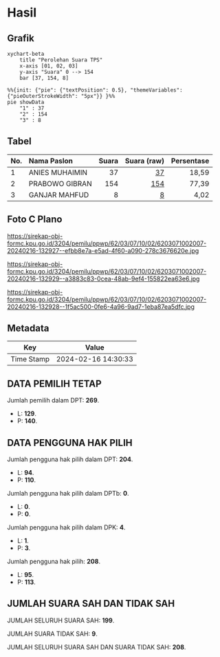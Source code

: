 # Hasil

## Grafik

```mermaid
xychart-beta
    title "Perolehan Suara TPS"
    x-axis [01, 02, 03]
    y-axis "Suara" 0 --> 154
    bar [37, 154, 8]
```

```mermaid
%%{init: {"pie": {"textPosition": 0.5}, "themeVariables": {"pieOuterStrokeWidth": "5px"}} }%%
pie showData
    "1" : 37
    "2" : 154
    "3" : 8
```

## Tabel

| No. | Nama Paslon    | Suara | Suara (raw) | Persentase |
|:--- |:-------------- | -----:| -----------:| ----------:|
| 1   | ANIES MUHAIMIN | 37    | [37][p-1]   | 18,59      |
| 2   | PRABOWO GIBRAN | 154   | [154][p-2]  | 77,39      |
| 3   | GANJAR MAHFUD  | 8     | [8][p-3]    | 4,02       |


[p-1]: https://github.com/gigit-pemilu/pemilu-2024-62-kalimantan-tengah/blob/main/pilpres/hitung-suara/sub/62-kalimantan-tengah/sub/03-kapuas/sub/07-kapuas-murung/sub/1002-palingkau-lama/sub/007-tps/sub/paslon-1.txt
[p-2]: https://github.com/gigit-pemilu/pemilu-2024-62-kalimantan-tengah/blob/main/pilpres/hitung-suara/sub/62-kalimantan-tengah/sub/03-kapuas/sub/07-kapuas-murung/sub/1002-palingkau-lama/sub/007-tps/sub/paslon-2.txt
[p-3]: https://github.com/gigit-pemilu/pemilu-2024-62-kalimantan-tengah/blob/main/pilpres/hitung-suara/sub/62-kalimantan-tengah/sub/03-kapuas/sub/07-kapuas-murung/sub/1002-palingkau-lama/sub/007-tps/sub/paslon-3.txt

## Foto C Plano

https://sirekap-obj-formc.kpu.go.id/3204/pemilu/ppwp/62/03/07/10/02/6203071002007-20240216-132927--efbb8e7a-e5ad-4f60-a090-278c3676620e.jpg

https://sirekap-obj-formc.kpu.go.id/3204/pemilu/ppwp/62/03/07/10/02/6203071002007-20240216-132929--a3883c83-0cea-48ab-9ef4-155822ea63e6.jpg

https://sirekap-obj-formc.kpu.go.id/3204/pemilu/ppwp/62/03/07/10/02/6203071002007-20240216-132928--1f5ac500-0fe6-4a96-9ad7-1eba87ea5dfc.jpg


## Metadata

| Key        | Value               |
| ---------- | ------------------- |
| Time Stamp | 2024-02-16 14:30:33 |


## DATA PEMILIH TETAP

Jumlah pemilih dalam DPT: **269**.
 * L: **129**.
 * P: **140**.

## DATA PENGGUNA HAK PILIH

Jumlah pengguna hak pilih dalam DPT: **204**.
 * L: **94**.
 * P: **110**.

Jumlah pengguna hak pilih dalam DPTb: **0**.
 * L: **0**.
 * P: **0**.

Jumlah pengguna hak pilih dalam DPK: **4**.
 * L: **1**.
 * P: **3**.

Jumlah pengguna hak pilih: **208**.
 * L: **95**.
 * P: **113**.

## JUMLAH SUARA SAH DAN TIDAK SAH

JUMLAH SELURUH SUARA SAH: **199**.

JUMLAH SUARA TIDAK SAH: **9**.

JUMLAH SELURUH SUARA SAH DAN SUARA TIDAK SAH: **208**.


